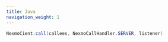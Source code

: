 ```yaml
---
title: Java
navigation_weight: 1
---
```


```java
NexmoCient.call(callees, NexmoCallHandler.SERVER, listener)
```